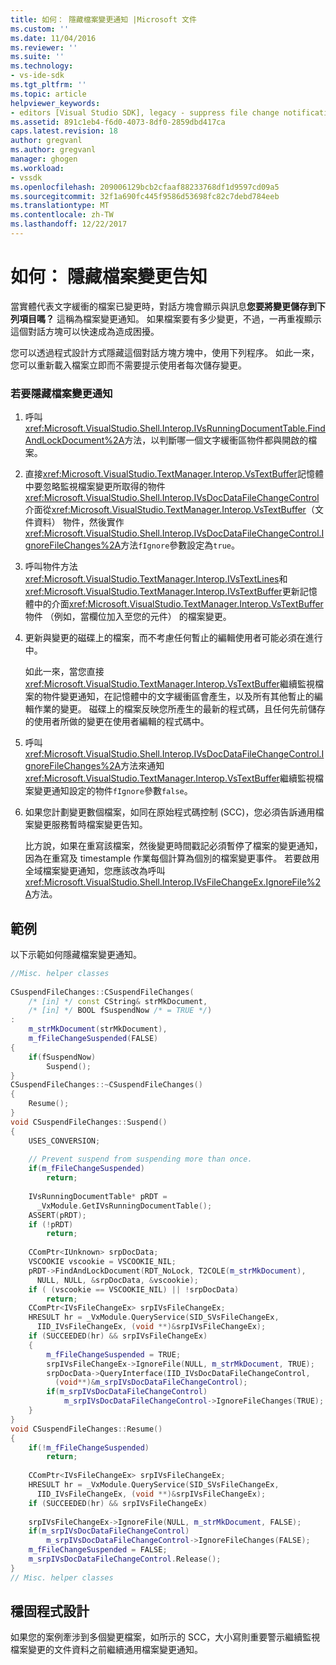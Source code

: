 ```yaml
---
title: 如何： 隱藏檔案變更通知 |Microsoft 文件
ms.custom: ''
ms.date: 11/04/2016
ms.reviewer: ''
ms.suite: ''
ms.technology:
- vs-ide-sdk
ms.tgt_pltfrm: ''
ms.topic: article
helpviewer_keywords:
- editors [Visual Studio SDK], legacy - suppress file change notification
ms.assetid: 891c1eb4-f6d0-4073-8df0-2859dbd417ca
caps.latest.revision: 18
author: gregvanl
ms.author: gregvanl
manager: ghogen
ms.workload:
- vssdk
ms.openlocfilehash: 209006129bcb2cfaaf88233768df1d9597cd09a5
ms.sourcegitcommit: 32f1a690fc445f9586d53698fc82c7debd784eeb
ms.translationtype: MT
ms.contentlocale: zh-TW
ms.lasthandoff: 12/22/2017
---
```

# <a name="how-to-suppress-file-change-notifications"></a>如何： 隱藏檔案變更告知
當實體代表文字緩衝的檔案已變更時，對話方塊會顯示與訊息**您要將變更儲存到下列項目嗎？** 這稱為檔案變更通知。 如果檔案要有多少變更，不過，一再重複顯示這個對話方塊可以快速成為造成困擾。  
  
 您可以透過程式設計方式隱藏這個對話方塊方塊中，使用下列程序。 如此一來，您可以重新載入檔案立即而不需要提示使用者每次儲存變更。  
  
### <a name="to-suppress-file-change-notification"></a>若要隱藏檔案變更通知  
  
1.  呼叫<xref:Microsoft.VisualStudio.Shell.Interop.IVsRunningDocumentTable.FindAndLockDocument%2A>方法，以判斷哪一個文字緩衝區物件都與開啟的檔案。  
  
2.  直接<xref:Microsoft.VisualStudio.TextManager.Interop.VsTextBuffer>記憶體中要忽略監視檔案變更所取得的物件<xref:Microsoft.VisualStudio.Shell.Interop.IVsDocDataFileChangeControl>介面從<xref:Microsoft.VisualStudio.TextManager.Interop.VsTextBuffer>（文件資料） 物件，然後實作<xref:Microsoft.VisualStudio.Shell.Interop.IVsDocDataFileChangeControl.IgnoreFileChanges%2A>方法`fIgnore`參數設定為`true`。  
  
3.  呼叫物件方法<xref:Microsoft.VisualStudio.TextManager.Interop.IVsTextLines>和<xref:Microsoft.VisualStudio.TextManager.Interop.IVsTextBuffer>更新記憶體中的介面<xref:Microsoft.VisualStudio.TextManager.Interop.VsTextBuffer>物件 （例如，當欄位加入至您的元件） 的檔案變更。  
  
4.  更新與變更的磁碟上的檔案，而不考慮任何暫止的編輯使用者可能必須在進行中。  
  
     如此一來，當您直接<xref:Microsoft.VisualStudio.TextManager.Interop.VsTextBuffer>繼續監視檔案的物件變更通知，在記憶體中的文字緩衝區會產生，以及所有其他暫止的編輯作業的變更。 磁碟上的檔案反映您所產生的最新的程式碼，且任何先前儲存的使用者所做的變更在使用者編輯的程式碼中。  
  
5.  呼叫<xref:Microsoft.VisualStudio.Shell.Interop.IVsDocDataFileChangeControl.IgnoreFileChanges%2A>方法來通知<xref:Microsoft.VisualStudio.TextManager.Interop.VsTextBuffer>繼續監視檔案變更通知設定的物件`fIgnore`參數`false`。  
  
6.  如果您計劃變更數個檔案，如同在原始程式碼控制 (SCC)，您必須告訴通用檔案變更服務暫時檔案變更告知。  
  
     比方說，如果在重寫該檔案，然後變更時間戳記必須暫停了檔案的變更通知，因為在重寫及 timestample 作業每個計算為個別的檔案變更事件。 若要啟用全域檔案變更通知，您應該改為呼叫<xref:Microsoft.VisualStudio.Shell.Interop.IVsFileChangeEx.IgnoreFile%2A>方法。  
  
## <a name="example"></a>範例  
 以下示範如何隱藏檔案變更通知。  
  
```cpp  
//Misc. helper classes  
  
CSuspendFileChanges::CSuspendFileChanges(  
    /* [in] */ const CString& strMkDocument,   
    /* [in] */ BOOL fSuspendNow /* = TRUE */)   
:  
    m_strMkDocument(strMkDocument),  
    m_fFileChangeSuspended(FALSE)  
{  
    if(fSuspendNow)  
        Suspend();  
}  
CSuspendFileChanges::~CSuspendFileChanges()  
{  
    Resume();  
}  
void CSuspendFileChanges::Suspend()  
{  
    USES_CONVERSION;  
  
    // Prevent suspend from suspending more than once.  
    if(m_fFileChangeSuspended)  
        return;  
  
    IVsRunningDocumentTable* pRDT =   
      _VxModule.GetIVsRunningDocumentTable();  
    ASSERT(pRDT);  
    if (!pRDT)  
        return;  
  
    CComPtr<IUnknown> srpDocData;  
    VSCOOKIE vscookie = VSCOOKIE_NIL;  
    pRDT->FindAndLockDocument(RDT_NoLock, T2COLE(m_strMkDocument),    
      NULL, NULL, &srpDocData, &vscookie);  
    if ( (vscookie == VSCOOKIE_NIL) || !srpDocData)  
        return;  
    CComPtr<IVsFileChangeEx> srpIVsFileChangeEx;  
    HRESULT hr = _VxModule.QueryService(SID_SVsFileChangeEx,   
      IID_IVsFileChangeEx, (void **)&srpIVsFileChangeEx);  
    if (SUCCEEDED(hr) && srpIVsFileChangeEx)  
    {  
        m_fFileChangeSuspended = TRUE;  
        srpIVsFileChangeEx->IgnoreFile(NULL, m_strMkDocument, TRUE);   
        srpDocData->QueryInterface(IID_IVsDocDataFileChangeControl,   
          (void**)&m_srpIVsDocDataFileChangeControl);  
        if(m_srpIVsDocDataFileChangeControl)  
            m_srpIVsDocDataFileChangeControl->IgnoreFileChanges(TRUE);  
    }  
}  
void CSuspendFileChanges::Resume()  
{  
    if(!m_fFileChangeSuspended)  
        return;  
  
    CComPtr<IVsFileChangeEx> srpIVsFileChangeEx;  
    HRESULT hr = _VxModule.QueryService(SID_SVsFileChangeEx,   
      IID_IVsFileChangeEx, (void **)&srpIVsFileChangeEx);  
    if (SUCCEEDED(hr) && srpIVsFileChangeEx)  
  
    srpIVsFileChangeEx->IgnoreFile(NULL, m_strMkDocument, FALSE);   
    if(m_srpIVsDocDataFileChangeControl)  
        m_srpIVsDocDataFileChangeControl->IgnoreFileChanges(FALSE);  
    m_fFileChangeSuspended = FALSE;  
    m_srpIVsDocDataFileChangeControl.Release();  
}  
// Misc. helper classes  
```  
  
## <a name="robust-programming"></a>穩固程式設計  
 如果您的案例牽涉到多個變更檔案，如所示的 SCC，大小寫則重要警示繼續監視檔案變更的文件資料之前繼續通用檔案變更通知。